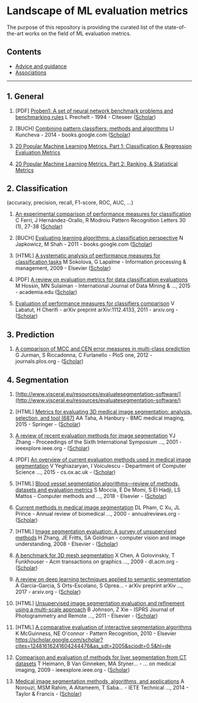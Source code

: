 # Landscape of ML evaluation metrics

The purpose of this repository is providing the curated list of the state-of-the-art works on the field of ML evaluation metrics.

## Contents
* [Advice and guidance](#advice-and-guidance)
* [Associations](#associations)

----
## 1. General

1. [PDF] [Proben1: A set of neural network benchmark problems and benchmarking rules](http://citeseerx.ist.psu.edu/viewdoc/download?doi=10.1.1.65.8960&rep=rep1&type=pdf) 
L Prechelt - 1994 - Citeseer ([Scholar](https://scholar.google.com/scholar?cites=14357553191919784879&as_sdt=2005&sciodt=0,5&hl=de))

1. [BUCH] [Combining pattern classifiers: methods and algorithms](https://books.google.com/books?hl=de&lr=&id=MZgtBAAAQBAJ&oi=fnd&pg=PR15&ots=2D_1PimT51&sig=KzS1xaWlHxUIwID_1JbG5UvX1Dg) 
LI Kuncheva - 2014 - books.google.com ([Scholar](https://scholar.google.com/scholar?cites=2093297657971877190&as_sdt=2005&sciodt=0,5&hl=de))

1. [20 Popular Machine Learning Metrics. Part 1: Classification & Regression Evaluation Metrics](https://towardsdatascience.com/20-popular-machine-learning-metrics-part-1-classification-regression-evaluation-metrics-1ca3e282a2ce)

1. [20 Popular Machine Learning Metrics. Part 2: Ranking, & Statistical Metrics](https://towardsdatascience.com/20-popular-machine-learning-metrics-part-2-ranking-statistical-metrics-22c3e5a937b6)

## 2. Classification 
(accuracy, precision, recall, F1-score, ROC, AUC, …)

1. [An experimental comparison of performance measures for classification](https://www.sciencedirect.com/science/article/pii/S0167865508002687?casa_token=YQ1dnJNxN9AAAAAA:cxaUyge1WdElPUeIBXmT86LhMpl63dEo4Chc4c7d2BgiM_aPhUC_WfPfb50NXKKfpY0qeipqsA) 
C Ferri, J Hernández-Orallo, R Modroiu
Pattern Recognition Letters 30 (1), 27-38 ([Scholar](https://scholar.google.com/scholar?oi=bibs&hl=de&cites=10366092853224402446&as_sdt=5))

1. [BUCH] [Evaluating learning algorithms: a classification perspective](https://books.google.com/books?hl=de&lr=&id=VoWIIOKVzR4C&oi=fnd&pg=PR7&ots=5y29WNLBHF&sig=mwWLU008qXnPUozUriBSnULDILU) 
N Japkowicz, M Shah - 2011 - books.google.com ([Scholar](https://scholar.google.com/scholar?cites=3636688324312842021&as_sdt=2005&sciodt=2005&hl=de))

1. [HTML] [A systematic analysis of performance measures for classification tasks](https://www.sciencedirect.com/science/article/pii/S0306457309000259?casa_token=jx63fwbMHJEAAAAA:emqtE9GR1LiaJHwWVzy0F4wA5acuykNyPM9kVJrbwjEPP9i-ugBmg490-L7ETUrLUR5i3x7h0Q) 
M Sokolova, G Lapalme - Information processing & management, 2009 - Elsevier ([Scholar](https://scholar.google.com/scholar?cites=14636768960278377699&as_sdt=2005&sciodt=2005&hl=de))

1. [PDF] [A review on evaluation metrics for data classification evaluations](http://www.academia.edu/download/37219940/5215ijdkp01.pdf) 
M Hossin, MN Sulaiman - International Journal of Data Mining & …, 2015 - academia.edu ([Scholar](https://scholar.google.com/scholar?cites=12243370002312135267&as_sdt=2005&sciodt=0,5&hl=de))

1. [Evaluation of performance measures for classifiers comparison](https://arxiv.org/abs/1112.4133) 
V Labatut, H Cherifi - arXiv preprint arXiv:1112.4133, 2011 - arxiv.org - ([Scholar](https://scholar.google.com/scholar?cites=5921964516087018743&as_sdt=2005&sciodt=0,5&hl=de))

## 3. Prediction 

1. [A comparison of MCC and CEN error measures in multi-class prediction](https://journals.plos.org/plosone/article?id=10.1371/journal.pone.0041882)  
G Jurman, S Riccadonna, C Furlanello - PloS one, 2012 - journals.plos.org - ([Scholar](https://scholar.google.com/scholar?cites=13133318558297984931&as_sdt=2005&sciodt=0,5&hl=de))

## 4. Segmentation 

1. [http://www.visceral.eu/resources/evaluatesegmentation-software/](http://www.visceral.eu/resources/evaluatesegmentation-software/)

1. [HTML] [Metrics for evaluating 3D medical image segmentation: analysis, selection, and tool  (687)](https://link.springer.com/article/10.1186/s12880-015-0068-x)
AA Taha, A Hanbury - BMC medical imaging, 2015 - Springer - ([Scholar](https://scholar.google.com/scholar?cites=4630956683170237829&as_sdt=2005&sciodt=0,5&hl=de))

1. [A review of recent evaluation methods for image segmentation](https://link.springer.com/article/10.1186/s12880-015-0068-x)
YJ Zhang - Proceedings of the Sixth International Symposium …, 2001 - ieeexplore.ieee.org - ([Scholar](https://scholar.google.com/scholar?cites=17997590944828043042&as_sdt=2005&sciodt=0,5&hl=de))

1. [PDF] [An overview of current evaluation methods used in medical image segmentation](https://www.cs.ox.ac.uk/files/7732/CS-RR-15-08.pdf)
V Yeghiazaryan, I Voiculescu - Department of Computer Science …, 2015 - cs.ox.ac.uk - ([Scholar](https://scholar.google.com/scholar?cites=12992702533021462632&as_sdt=2005&sciodt=0,5&hl=de))

1. [HTML] [Blood vessel segmentation algorithms—review of methods, datasets and evaluation metrics](https://www.sciencedirect.com/science/article/pii/S0169260717313421?casa_token=fPTCAKliiMoAAAAA:SR_zI-SApgwrbRNeQcOmRM254UiGMiIMYqkrJC6aW3WPQVXRWnu5xtr5OK2LhGfETrVj-c2EmA)
S Moccia, E De Momi, S El Hadji, LS Mattos - Computer methods and …, 2018 - Elsevier - ([Scholar](https://scholar.google.com/scholar?cites=6242589428755656420&as_sdt=2005&sciodt=0,5&hl=de))

1. [Current methods in medical image segmentation](https://www.annualreviews.org/doi/abs/10.1146/annurev.bioeng.2.1.315?casa_token=aIDg5R3MKoEAAAAA:H8zIbu8kqsyD-AWros_5wHnvHmBjSo9KZJlrQdrjpLpf1ONoElGXZVQNORs5mJF84n5JllZ6TfjXAA)
DL Pham, C Xu, JL Prince - Annual review of biomedical …, 2000 - annualreviews.org - ([Scholar](https://scholar.google.com/scholar?cites=8567363836787716934&as_sdt=2005&sciodt=0,5&hl=de))

1. [HTML] [Image segmentation evaluation: A survey of unsupervised methods](https://www.sciencedirect.com/science/article/pii/S1077314207001294?casa_token=pKN7xV5a9zAAAAAA:60yALq1FwEsilB6sc0wGJk93GsuX5h5-DEWaMa96xoLnYfp5OhtZ-1EWoPXeRrTWx2Fy0jDnZA)
H Zhang, JE Fritts, SA Goldman - computer vision and image understanding, 2008 - Elsevier - ([Scholar](https://scholar.google.com/scholar?cites=10472489350257198656&as_sdt=2005&sciodt=0,5&hl=de))

1. [A benchmark for 3D mesh segmentation](https://dl.acm.org/doi/abs/10.1145/1531326.1531379?casa_token=dafZy4YPSSEAAAAA:Hi7G8kQ5EIrvauA8r00jqUyPfJKuV_jZPn1xXVTkRIg5EyMVdaQfghufxWgyDRQpLJpQ2anTqhTMkg)
X Chen, A Golovinskiy, T Funkhouser - Acm transactions on graphics …, 2009 - dl.acm.org - ([Scholar](https://scholar.google.com/scholar?cites=17955119439763181429&as_sdt=2005&sciodt=0,5&hl=de))

1. [A review on deep learning techniques applied to semantic segmentation](https://arxiv.org/abs/1704.06857)
A Garcia-Garcia, S Orts-Escolano, S Oprea… - arXiv preprint arXiv …, 2017 - arxiv.org - ([Scholar](https://scholar.google.com/scholar?cites=9253955710098828384&as_sdt=2005&sciodt=0,5&hl=de))

1. [HTML] [Unsupervised image segmentation evaluation and refinement using a multi-scale approach](https://www.sciencedirect.com/science/article/pii/S0924271611000293?casa_token=foU61MVJ1VIAAAAA:82800xiuJJWMse3udns6beKi1p8_jjQmH7zOXvh4lyhVDKCRAArYgYxuf0Hf8PUZ6VZSQOAD8A)
B Johnson, Z Xie - ISPRS Journal of Photogrammetry and Remote …, 2011 - Elsevier - ([Scholar](https://scholar.google.com/scholar?cites=7977173777615422898&as_sdt=2005&sciodt=0,5&hl=de))

1. [HTML] [A comparative evaluation of interactive segmentation algorithms](https://www.sciencedirect.com/science/article/pii/S0031320309000818?casa_token=NYB9zfDMmCEAAAAA:jCuJNzR8RWNBgILxVJ5OELPwUFm27RwdqLvOmkycGFRsUijMaCDjgQGSnx01PxbYspVGrpX8RA)
K McGuinness, NE O'connor - Pattern Recognition, 2010 - Elsevier
https://scholar.google.com/scholar?cites=12481616241604244476&as_sdt=2005&sciodt=0,5&hl=de 

1. [Comparison and evaluation of methods for liver segmentation from CT datasets](https://ieeexplore.ieee.org/abstract/document/4781564/?casa_token=Fd5--zqAjlwAAAAA:-xPsMqmWmVlGuVr3uNmWxTegm6h9Ri-46moCaE0Bvd_4E8gYbZrCcsqWmqJLH9uq_N_yyqwRcQ)
T Heimann, B Van Ginneken, MA Styner… - … on medical imaging, 2009 - ieeexplore.ieee.org - ([Scholar](https://scholar.google.com/scholar?cites=6089436202002220059&as_sdt=2005&sciodt=0,5&hl=de))

1. [Medical image segmentation methods, algorithms, and applications](https://www.tandfonline.com/doi/abs/10.1080/02564602.2014.906861)
A Norouzi, MSM Rahim, A Altameem, T Saba… - IETE Technical …, 2014 - Taylor & Francis - ([Scholar](https://scholar.google.com/scholar?cites=7430648071481519071&as_sdt=2005&sciodt=0,5&hl=de))



